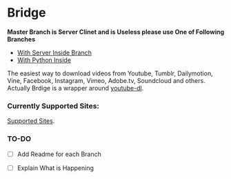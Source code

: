 # Bridge

**Master Branch is Server Clinet and is Useless please use One of Following Branches**

* [With Server Inside Branch](https://github.com/aboutsajjad/Bridge/tree/withServerInside)
* [With Python Inside](https://github.com/aboutsajjad/Bridge/tree/withPythonInside)

The easiest way to download videos from Youtube, Tumblr, Dailymotion, Vine, Facebook, Instagram, Vimeo, Adobe.tv, Soundcloud and others. Actually Brdige is a wrapper around [youtube-dl](https://rg3.github.io/youtube-dl/).

### Currently Supported Sites:

[Supported Sites](https://rg3.github.io/youtube-dl/supportedsites.html).

### TO-DO

- [ ] Add Readme for each Branch
- [ ] Explain What is Happening

